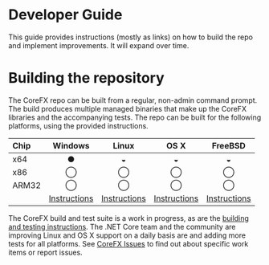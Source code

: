 Developer Guide
===============

This guide provides instructions (mostly as links) on how to build the repo and implement improvements. It will expand over time.

Building the repository
=======================

The CoreFX repo can be built from a regular, non-admin command prompt. The build produces multiple managed binaries that make up the CoreFX libraries and the accompanying tests. The repo can be built for the following platforms, using the provided instructions.

| Chip  | Windows | Linux | OS X | FreeBSD |
| :---- | :-----: | :---: | :--: | :--: |
| x64   | &#x25CF;| &#x25D2;| &#x25D2;| &#x25D2;|
| x86   | &#x25EF;| &#x25EF;| &#x25EF;| &#x25EF;|
| ARM32 | &#x25EF;| &#x25EF;| &#x25EF;| &#x25EF;|
|       | [Instructions](windows-instructions.md) | [Instructions](unix-instructions.md) | [Instructions](unix-instructions.md) | [Instructions](unix-instructions.md) |


The CoreFX build and test suite is a work in progress, as are the [building and testing instructions](README.md). The .NET Core team and the community are improving Linux and OS X support on a daily basis are and adding more tests for all platforms. See [CoreFX Issues](https://github.com/dotnet/corefx/issues) to find out about specific work items or report issues.
